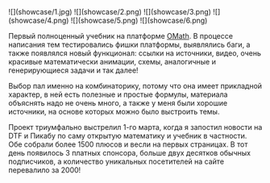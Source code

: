 <gallery>
    ![](showcase/1.jpg)
    ![](showcase/2.png)
    ![](showcase/3.png)
    ![](showcase/4.png)
    ![](showcase/5.png)
    ![](showcase/6.png)
</gallery>

Первый полноценный учебник на платформе [OMath](p:omath).
В процессе написания тем тестировались фишки платформы, выявлялись баги, а также появлялся новый функционал: ссылки на источники, видео, очень красивые математически анимации, схемы, аналогичные и генерирующиеся задачи и так далее!

Выбор пал именно на комбинаторику, потому что она имеет прикладной характер, в ней есть полезные и простые формулы, материала объяснять надо не очень много, а также у меня были хорошие источники, на основе которых можно было выстроить темы.

Проект триумфально выстрелил 1-го марта, когда я запостил новости на DTF и Пикабу по саму открытую математику и учебник в частности.
Обе собрали более 1500 плюсов и весли на первых страницах.
В тот день появилось 3 платных спонсора, больше двух десятков обычных подписчиков, а количество уникальных посетителей на сайте перевалило за 2000!
